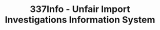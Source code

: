 ---
bigquery: https://console.cloud.google.com/bigquery?p=patents-public-data&d=usitc_investigations&page=dataset&project=sheets-management-319211
citation: US International Trade Commission 337Info Unfair Import Investigations Information
  System
contributors: US International Trade Comission
cost: None
description: US International Trade Commission 337Info Unfair Import Investigations
  Information System contains data on investigations done under Section 337. Section
  337 declares the infringement of certain statutory intellectual property rights
  and other forms of unfair competition in import trade to be unlawful practices.
  Most Section 337 investigations involve allegations of patent or registered trademark
  infringement.
documentation: FAQ and tutorial available on the site
last_edit: Mon, 04 Apr 2022 19:10:40 GMT
location: https://pubapps2.usitc.gov/337external/
maintained_by: US International Trade Comission
schema_fields: '[''finalDetNoViolation'', ''finalIdOnViolationIssue'', ''dateCreated'',
  ''investigationNo'', ''scheduledStartDateEvidHear'', ''aljAssigned'', ''respondent'',
  ''teoIdDueDate'', ''trademarkNumbers'', ''actualStartDateEvidHear'', ''startDateMarkmanHearing'',
  ''cafcAppeals'', ''currentStatus'', ''markmanHearing'', ''finalDetViolation'', ''targetDate'',
  ''investigationTermDate'', ''teoProceedingInvolved'', ''patentNumber'', ''finalIdOnViolationDue'',
  ''reportingRequirements'', ''dateComplaintFiled'', ''endDateMarkmanHearing'', ''lastUpdated'',
  ''title'', ''htsNumbers'', ''scheduledEndDateEvidHear'', ''dateOfPublicationFrNotice'',
  ''copyrightNumbers'', ''issueDateOtherNonFinal'', ''docketNo'', ''gcAttorney'',
  ''ouiiParticipation'', ''actualEndDateEvidHear'', ''teoIdIssueDate'', ''currentActiveALJ'',
  ''internalRemand'', ''teoReliefGranted'', ''complainant'', ''publication_number'',
  ''ouiiAttorney'', ''invUnfairAct'', ''patentNumbers'', ''investigationType'', ''id'']'
shortname: unfair_import_investigations
tags:
- import
- legal
- trade
timeframe: 2008-2021 (prior to 2008 downloadable as a JSON file)
title: 337Info - Unfair Import Investigations Information System
uuid: 2721f5ec-e599-4890-9265-9706719fc71e
---